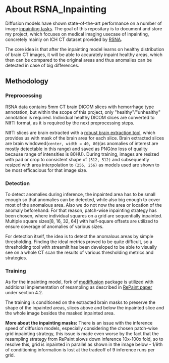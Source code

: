 # About RSNA_Inpainting

Diffusion models have shown state-of-the-art performance on a number of image [inpainting tasks](https://paperswithcode.com/task/image-inpainting). The goal of this repositary is to document and store my project, which focuses on medical imaging usecase of inpainting, concretely mainly on ICH CT dataset provided by [RSNA](https://www.rsna.org/rsnai/ai-image-challenge/rsna-intracranial-hemorrhage-detection-challenge-2019). 

The core idea is that after the inpainting model learns on healthy distribution of brain CT images, it will be able to accurately inpaint healthy areas, which then can be compared to the original areas and thus anomalies can be detected in case of big differences.

## Methodology 

### Preprocessing

RSNA data contains 5mm CT brain DICOM slices with hemorrhage type annotation, but within the scope of this project, only "healthy"/"unhealthy" annotation is required. Individual healthy DICOM slices are converted to NIfTI format, as it is required by the next preprocessing steps. 

NIfTI slices are brain extracted with a [robust brain extraction tool](https://github.com/aqqush/CT_BET), which provides us with mask of the brain area for each slice. Brain extracted slices are brain windowed(`center, width = 40, 80`)(as anomalies of interest are mostly detectable in this range) and saved as PNG(no loss of quality because range of intensities is 80HU). During training, images are resized with pad or crop to consistent shape of `(512, 512)` and subsequently resized with area interpolation to `(256, 256)` as models used are shown to be most efficacious for that image size.

### Detection 

To detect anomalies during inference, the inpainted area has to be small enough so that anomalies can be detected, while also big enough to cover most of the anomalous area. Also we do not now the area or location of the anomaly beforehand: For that reason, patch-wise inpainting strategy has been chosen, where individual squares on a grid are sequentially inpainted. Multiple square sizes[8, 16, 32, 64] with half-square offsets are utilized to ensure coverage of anomalies of various sizes. 

For detection itself, the idea is to detect the anomalous areas by simple thresholding. Finding the ideal metrics proved to be quite difficult, so a thresholding tool with streamlit has been developed to be able to visually see on a whole CT scan the results of various thresholding metrics and strategies. 

### Training

As for the inpainting model, fork of [mediffusion](https://github.com/BardiaKh/Mediffusion.git) package is utilized with additional implementation of resampling as described in [RePaint paper](https://arxiv.org/abs/2201.09865) under section 4.2. 

The training is conditioned on the extracted brain masks to preserve the shape of the inpainted areas, slices above and below the inpainted slice and the whole image besides the masked inpainted area. 

**More about the inpainting masks:** 
There is an issue with the inference speed of diffusion models, especially considering the chosen patch-wise grid inpainting strategy, this issue is made even worse by the fact that the resampling strategy from RePaint slows down inference 10x-100x fold, so to resolve this, grid is inpainted in parallel as shown in the image below - 1/9th of conditioning information is lost at the tradeoff of 9 inference runs per grid. 

